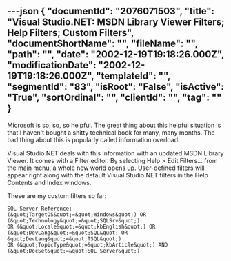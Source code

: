 ---json
{
  "documentId": "2076071503",
  "title": "Visual Studio.NET: MSDN Library Viewer Filters; Help Filters; Custom Filters",
  "documentShortName": "",
  "fileName": "",
  "path": "",
  "date": "2002-12-19T19:18:26.000Z",
  "modificationDate": "2002-12-19T19:18:26.000Z",
  "templateId": "",
  "segmentId": "83",
  "isRoot": "False",
  "isActive": "True",
  "sortOrdinal": "",
  "clientId": "",
  "tag": ""
}
---

Microsoft is so, so, so helpful. The great thing about this helpful situation is that I haven't bought a shitty technical book for many, many months. The bad thing about this is popularly called information overload.

Visual Studio.NET deals with this information with an updated MSDN Library Viewer. It comes with a Filter editor. By selecting Help &gt; Edit Filters… from the main menu, a whole new world opens up. User-defined filters will appear right along with the default Visual Studio.NET filters in the Help Contents and Index windows.

These are my custom filters so far:

    SQL Server Reference:
    (&quot;TargetOS&quot;=&quot;Windows&quot;) OR (&quot;Technology&quot;=&quot;SQLSrv&quot;)
    OR (&quot;Locale&quot;=&quot;kbEnglish&quot;) OR (&quot;DevLang&quot;=&quot;SQL&quot; OR &quot;DevLang&quot;=&quot;TSQL&quot;)
    OR (&quot;TopicType&quot;=&quot;kbArticle&quot;) AND (&quot;DocSet&quot;=&quot;SQL Server&quot;)
